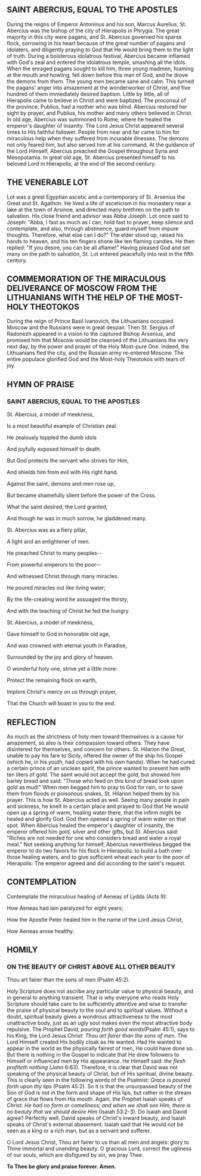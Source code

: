 ## SAINT ABERCIUS, EQUAL TO THE APOSTLES

During the reigns of Emperor Antoninus and his son, Marcus Aurelius, St. Abercius was the bishop of the city of Hierapolis in Phrygia. The great majority in this city were pagans, and St. Abercius governed his sparse flock, sorrowing in his heart because of the great number of pagans and idolaters, and diligently praying to God that He would bring them to the light of truth. During a boisterous idolatrous festival, Abercius became inflamed with God's zeal and entered the idolatrous temple, smashing all the idols. When the enraged pagans sought to kill him, three young madmen, foaming at the mouth and howling, fell down before this man of God, and he drove the demons from them. The young men became sane and calm. This turned the pagans' anger into amazement at the wonderworker of Christ, and five hundred of them immediately desired baptism. Little by little, all of Hierapolis came to believe in Christ and were baptized. The proconsul of the province, Publius, had a mother who was blind. Abercius restored her sight by prayer, and Publius, his mother and many others believed in Christ. In old age, Abercius was summoned to Rome, where he healed the emperor's daughter of insanity. The Lord Jesus Christ appeared several times to His faithful follower. People from near and far came to him for miraculous help when they suffered from incurable illnesses. The demons not only feared him, but also served him at his command. At the guidance of the Lord Himself, Abercius preached the Gospel throughout Syria and Mesopotamia. In great old age, St. Abercius presented himself to his beloved Lord in Hierapolis, at the end of the second century.

## THE VENERABLE LOT

Lot was a great Egyptian ascetic and a contemporary of St. Arsenius the Great and St. Agathon. He lived a life of asceticism in his monastery near a lake at the town of Arsinoe, and directed many brethren on the path to salvation. His close friend and advisor was Abba Joseph. Lot once said to Joseph: "Abba, I fast as much as I can, hold fast to prayer, keep silence and contemplate, and also, through abstinence, guard myself from impure thoughts. Therefore, what else can I do?" The elder stood up, raised his hands to heaven, and his ten fingers shone like ten flaming candles. He then replied: "If you desire, you can be all aflame!" Having pleased God and set many on the path to salvation, St. Lot entered peacefully into rest in the fifth century.

## COMMEMORATION OF THE MIRACULOUS DELIVERANCE OF MOSCOW FROM THE LITHUANIANS WITH THE HELP OF THE MOST-HOLY THEOTOKOS

During the reign of Prince Basil Ivanovich, the Lithuanians occupied Moscow and the Russians were in great despair. Then St. Sergius of Radonezh appeared in a vision to the captured Bishop Arsenius, and promised him that Moscow would be cleansed of the Lithuanians the very next day, by the power and prayer of the Holy Most-pure One. Indeed, the Lithuanians fled the city, and the Russian army re-entered Moscow. The entire populace glorified God and the Most-holy Theotokos with tears of joy.

## HYMN OF PRAISE

### SAINT ABERCIUS, EQUAL TO THE APOSTLES

St. Abercius, a model of meekness,

Is a most beautiful example of Christian zeal.

He zealously toppled the dumb idols

And joyfully exposed himself to death.

But God protects the servant who strives for Him,

And shields him from evil with His right hand.

Against the saint, demons and men rose up,

But became shamefully silent before the power of the Cross.

What the saint desired, the Lord granted,

And though he was in much sorrow, he gladdened many.

St. Abercius was as a fiery pillar,

A light and an enlightener of men.

He preached Christ to many peoples--

From powerful emperors to the poor--

And witnessed Christ through many miracles.

He poured miracles out like living water;

By the life-creating word he assuaged the thirsty,

And with the teaching of Christ he fed the hungry.

St. Abercius, a model of meekness,

Gave himself to God in honorable old age,

And was crowned with eternal youth in Paradise,

Surrounded by the joy and glory of heaven.

O wonderful holy one, strive yet a little more:

Protect the remaining flock on earth,

Implore Christ's mercy on us through prayer,

That the Church will boast in you to the end.

## REFLECTION

As much as the strictness of holy men toward themselves is a cause for amazement, so also is their compassion toward others. They have disinterest for themselves, and concern for others. St. Hilarion the Great, unable to pay his fare to Sicily, offered the owner of the ship his Gospel (which he, in his youth, had copied with his own hands). When he had cured a certain prince of an unclean spirit, the prince wanted to present him with ten liters of gold. The saint would not accept the gold, but showed him barley bread and said: "Those who feed on this kind of bread look upon gold as mud!" When men begged him to pray to God for rain, or to save them from floods or poisonous snakes, St. Hilarion helped them by his prayer. This is how St. Abercius acted as well. Seeing many people in pain and sickness, he knelt in a certain place and prayed to God that He would open up a spring of warm, healing water there, that the infirm might be healed and glorify God. God then opened a spring of warm water on that spot. When Abercius healed the emperor's daughter of insanity, the emperor offered him gold, silver and other gifts, but St. Abercius said: "Riches are not needed for one who considers bread and water a royal meal." Not seeking anything for himself, Abercius nevertheless begged the emperor to do two favors for his flock in Hierapolis: to build a bath over those healing waters, and to give sufficient wheat each year to the poor of Hierapolis. The emperor agreed and did according to the saint's request.

## CONTEMPLATION

Contemplate the miraculous healing of Aeneas of Lydda (Acts 9):

How Aeneas had lain paralyzed for eight years;

How the Apostle Peter healed him in the name of the Lord Jesus Christ;

How Aeneas arose healthy.

## HOMILY

### ON THE BEAUTY OF CHRIST ABOVE ALL OTHER BEAUTY

Thou art fairer than the sons of men (Psalm 45:2).

Holy Scripture does not ascribe any particular value to physical beauty, and in general to anything transient. That is why everyone who reads Holy Scripture should take care to be sufficiently attentive and wise to transfer the praise of physical beauty to the soul and to spiritual values. Without a doubt, spiritual beauty gives a wondrous attractiveness to the most unattractive body, just as an ugly soul makes even the most attractive body repulsive. The Prophet David, *pouring forth good words*(Psalm 45:1), says to his King, the Lord Jesus Christ: *Thou art fairer than the sons of men.* The Lord Himself created His bodily cloak as He wanted. Had He wanted to appear in the world as the physically fairest of men, He could have done so. But there is nothing in the Gospel to indicate that He drew followers to Himself or influenced men by His appearance. He Himself said: *the flesh profiteth nothing* (John 6:63). Therefore, it is clear that David was not speaking of the physical beauty of Christ, but of His spiritual, divine beauty. This is clearly seen in the following words of the Psalmist: *Grace is poured forth upon thy lips* (Psalm 45:2). So it is that the unsurpassed beauty of the Son of God is not in the form and shape of His lips, but rather in the stream of grace that flows from His mouth. Again, the Prophet Isaiah speaks of Christ: *He had no form or comeliness; and when we shall see Him, there is no beauty that we should desire Him* (Isaiah 53:2-3). Do Isaiah and David agree? Perfectly well. David speaks of Christ's inward beauty, and Isaiah speaks of Christ's external abasement. Isaiah said that He would not be seen as a king or a rich man, but as a servant and sufferer.

O Lord Jesus Christ, Thou art fairer to us than all men and angels: glory to Thine immortal and unending beauty. O gracious Lord, correct the ugliness of our souls, which are disfigured by sin, we pray Thee.

**To Thee be glory and praise forever. Amen.**
